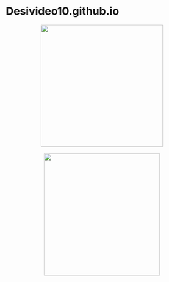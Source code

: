 # Desivideo10.github.io
<p></p><div class="separator" style="clear: both; text-align: center;"><a href="https://blogger.googleusercontent.com/img/b/R29vZ2xl/AVvXsEh5wN_aPhQW2u2S7FXODH1_Zw_8WtHenP9C7piOoWKb4xssqA5-rLcTi6no68j1bjRifB3Mg1nlfPf-wnB5qkv_MQwi1mCs-41NFPet04o1BYar2Yja2Yt4QTqvNlAce9NjWblUcJgR4wN0o7Qf6NNb6_jaXMFePycxgtAcxK3oDpzRTy-P2dMU3DqOzNI/s352/play-button-overlay-png.png" imageanchor="1" style="margin-left: 1em; margin-right: 1em;"><img border="0" data-original-height="352" data-original-width="352" height="320" src="https://blogger.googleusercontent.com/img/b/R29vZ2xl/AVvXsEh5wN_aPhQW2u2S7FXODH1_Zw_8WtHenP9C7piOoWKb4xssqA5-rLcTi6no68j1bjRifB3Mg1nlfPf-wnB5qkv_MQwi1mCs-41NFPet04o1BYar2Yja2Yt4QTqvNlAce9NjWblUcJgR4wN0o7Qf6NNb6_jaXMFePycxgtAcxK3oDpzRTy-P2dMU3DqOzNI/s320/play-button-overlay-png.png" width="320" /></a></div><br /><div class="separator" style="clear: both; text-align: center;"><a href="https://blogger.googleusercontent.com/img/b/R29vZ2xl/AVvXsEjU6PPpBoy-QREveEB4EktcwY6kC4WSbFw0iLhXFVLTwQXMMVf4CyZ8lBEY6zcg53meIauEm9T59Fgdc5Jlb1-ZCSYgHOknPvyo7OdlAf5-fZq33do_faYNztxFGufyWqMwkR1FZEjWJJmPNsoCctVVkxkOuyFEzAVoAJuYYHVXmPyX3mxzn4KQqZY99t4/s550/84jSDfSxMXwsVOgPxoZGhyMBO0j.jpg" imageanchor="1" style="margin-left: 1em; margin-right: 1em;"><img border="0" data-original-height="550" data-original-width="523" height="320" src="https://blogger.googleusercontent.com/img/b/R29vZ2xl/AVvXsEjU6PPpBoy-QREveEB4EktcwY6kC4WSbFw0iLhXFVLTwQXMMVf4CyZ8lBEY6zcg53meIauEm9T59Fgdc5Jlb1-ZCSYgHOknPvyo7OdlAf5-fZq33do_faYNztxFGufyWqMwkR1FZEjWJJmPNsoCctVVkxkOuyFEzAVoAJuYYHVXmPyX3mxzn4KQqZY99t4/s320/84jSDfSxMXwsVOgPxoZGhyMBO0j.jpg" width="304" /></a></div><br />&nbsp;<p></p>
